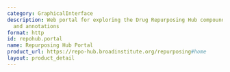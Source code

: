 ```yaml
---
category: GraphicalInterface
description: Web portal for exploring the Drug Repurposing Hub compound collection
  and annotations
format: http
id: repohub.portal
name: Repurposing Hub Portal
product_url: https://repo-hub.broadinstitute.org/repurposing#home
layout: product_detail
---
```

